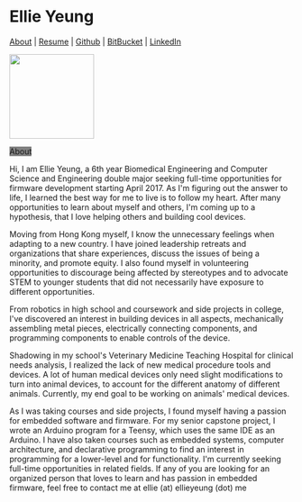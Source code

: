 # Ellie Yeung

[About](about.md) | [Resume](Ellie_Yeung_Resume.pdf) | [Github] | [BitBucket] | [LinkedIn]

<img src="https://github.com/yelleagle/yelleagle.github.io/raw/master/WI16_EweekPhotos_Edited_SMA-51.jpg" width="150">

<span style="background-color:grey" size=15>About</span>

Hi, I am Ellie Yeung, a 6th year Biomedical Engineering and Computer Science and Engineering double major seeking full-time opportunities for firmware development starting April 2017. As I'm figuring out the answer to life, I learned the best way for me to live is to follow my heart. After many opportunities to learn about myself and others, I'm coming up to a hypothesis, that I love helping others and building cool devices.

Moving from Hong Kong myself, I know the unnecessary feelings when adapting to a new country. I have joined leadership retreats and organizations that share experiences, discuss the issues of being a minority, and promote equity. I also found myself in volunteering opportunities to discourage being affected by stereotypes and to advocate STEM to younger students that did not necessarily have exposure to different opportunities.

From robotics in high school and coursework and side projects in college, I've discovered an interest in building devices in all aspects, mechanically assembling metal pieces, electrically connecting components, and programming components to enable controls of the device.

Shadowing in my school's Veterinary Medicine Teaching Hospital for clinical needs analysis, I realized the lack of new medical procedure tools and devices. A lot of human medical devices only need slight modifications to turn into animal devices, to account for the different anatomy of different animals. Currently, my end goal to be working on animals' medical devices.

As I was taking courses and side projects, I found myself having a passion for embedded software and firmware. For my senior capstone project, I wrote an Arduino program for a Teensy, which uses the same IDE as an Arduino. I have also taken courses such as embedded systems, computer architecture, and declarative programming to find an interest in programming for a lower-level and for functionality. I'm currently seeking full-time opportunities in related fields. If any of you are looking for an organized person that loves to learn and has passion in embedded firmware, feel free to contact me at ellie (at) ellieyeung (dot) me

   [github]: <https://github.com/yelleagle/>
   [bitbucket]: <https://bitbucket.org/yelleagle/>
   [linkedin]: <https://www.linkedin.com/in/ellieyeung>
